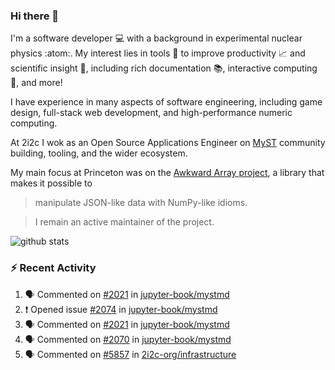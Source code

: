 ### Hi there 👋 

I'm a software developer 💻 with a background in experimental nuclear physics :atom:. My interest lies in tools :wrench: to improve productivity :chart_with_upwards_trend: and scientific insight :telescope:, including rich documentation 📚, interactive computing 🧮, and more! 

I have experience in many aspects of software engineering, including game design, full-stack web development, and high-performance numeric computing. 

At 2i2c I wok as an Open Source Applications Engineer on [MyST](https://github.com/jupyter-book/mystmd) community building, tooling, and the wider ecosystem. 

My main focus at Princeton was on the [Awkward Array project](awkward-array.org/), a library that makes it possible to 
> manipulate JSON-like data with NumPy-like idioms.

> I remain an active maintainer of the project. 

![github stats](https://github-readme-stats.vercel.app/api?username=agoose77&show_icons=true&hide_rank=true&hide_title=true&bg_color=30,e76445,904e95&text_color=efe3ec&icon_color=efe3ec)
<!--
**agoose77/agoose77** is a ✨ _special_ ✨ repository because its `README.md` (this file) appears on your GitHub profile.

Here are some ideas to get you started:

- 🔭 I’m currently working on ...
- 🌱 I’m currently learning ...
- 👯 I’m looking to collaborate on ...
- 🤔 I’m looking for help with ...
- 💬 Ask me about ...
- 📫 How to reach me: ...
- 😄 Pronouns: ...
- ⚡ Fun fact: ...
-->

### :zap: Recent Activity

<!--START_SECTION:activity-->
1. 🗣 Commented on [#2021](https://github.com/jupyter-book/mystmd/pull/2021#issuecomment-2930343233) in [jupyter-book/mystmd](https://github.com/jupyter-book/mystmd)
2. ❗ Opened issue [#2074](https://github.com/jupyter-book/mystmd/issues/2074) in [jupyter-book/mystmd](https://github.com/jupyter-book/mystmd)
3. 🗣 Commented on [#2021](https://github.com/jupyter-book/mystmd/pull/2021#issuecomment-2930238395) in [jupyter-book/mystmd](https://github.com/jupyter-book/mystmd)
4. 🗣 Commented on [#2070](https://github.com/jupyter-book/mystmd/issues/2070#issuecomment-2925635500) in [jupyter-book/mystmd](https://github.com/jupyter-book/mystmd)
5. 🗣 Commented on [#5857](https://github.com/2i2c-org/infrastructure/issues/5857#issuecomment-2925634793) in [2i2c-org/infrastructure](https://github.com/2i2c-org/infrastructure)
<!--END_SECTION:activity-->
